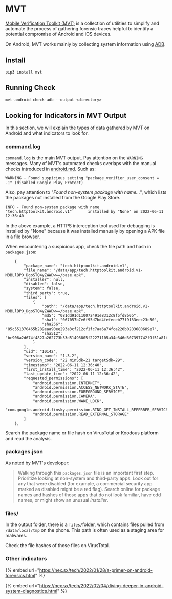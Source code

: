 # MVT

[Mobile Verification Toolkit (MVT)](https://github.com/mvt-project/mvt) is a collection of utilities to simplify and automate the process of gathering forensic traces helpful to identify a potential compromise of Android and iOS devices.

On Android, MVT works mainly by collecting system information using [ADB](https://developer.android.com/studio/command-line/adb).

## Install

```
pip3 install mvt
```

## Running Check

`mvt-android check-adb --output <directory>`

## Looking for Indicators in MVT Output

In this section, we will explain the types of data gathered by MVT on Android and what indicators to look for.

### command.log

`command.log` is the main MVT output. Pay attention on the `WARNING` messages. Many of MVT's automated checks overlaps with the manual checks introduced in [android.md](../android.md "mention"). Such as:

```
WARNING - Found suspicious setting "package_verifier_user_consent = -1" (disabled Google Play Protect)
```

Also, pay attention to "_Found non-system package with name..._", which lists the packages not installed from the Google Play Store.

```
INFO - Found non-system package with name "tech.httptoolkit.android.v1"       installed by "None" on 2022-06-11 12:36:40
```

In the above example, a HTTPS interception tool used for debugging is installed by "None" because it was installed manually by opening a APK file in a file browser.

When encountering a suspicious app, check the file path and hash in `packages.json`:

```
    {    
        "package_name": "tech.httptoolkit.android.v1",
        "file_name": "/data/app/tech.httptoolkit.android.v1-M3BLlBPO_DgoSTQ4yZWWDw==/base.apk",
        "installer": null,
        "disabled": false,
        "system": false,
        "third_party": true,
        "files": [
            {
                "path": "/data/app/tech.httptoolkit.android.v1-M3BLlBPO_DgoSTQ4yZWWDw==/base.apk",
                "md5": "081dd91d110072491e8312c8f5fd8b0b",
                "sha1": "067057b7e6f95d7bd4fefeceb77f9133eec23c50",
                "sha256": "85c551370465b289eaa90ee293a3cf212cf1fc7aa6a74fca220b0283680689e7",
                "sha512":                                                                                                                  "bc906a2d674f4827a262773b33d51493805f22271105a34e346d307397742f9f51a81be8edfe70ea08a1aa04be6effda9cdd08b67a13f7cb02aab89514a7bb34"
            }
        ],
        "uid": "10142",
        "version_name": "1.3.2",
        "version_code": "22 minSdk=21 targetSdk=29",
        "timestamp": "2022-06-11 12:36:40",
        "first_install_time": "2022-06-11 12:36:42",
        "last_update_time": "2022-06-11 12:36:42",
        "requested_permissions": [
            "android.permission.INTERNET",
            "android.permission.ACCESS_NETWORK_STATE",
            "android.permission.FOREGROUND_SERVICE",
            "android.permission.CAMERA",
            "android.permission.WAKE_LOCK",
            "com.google.android.finsky.permission.BIND_GET_INSTALL_REFERRER_SERVICE",
            "android.permission.READ_EXTERNAL_STORAGE"
        ]
    },
```

Search the package name or file hash on VirusTotal or Koodous platform and read the analysis.

### packages.json

As [noted](https://nex.sx/tech/2022/01/28/a-primer-on-android-forensics.html) by MVT's developer:

> Walking through this `packages.json` file is an important first step. Prioritize looking at non-system and third-party apps. Look out for any that were disabled (for example, a commercial security app marked as disabled might be a red flag). Search online for package names and hashes of those apps that do not look familiar, have odd names, or might show an unusual _installer_.

### files/

In the output folder, there is a `files/`folder, which contains files pulled from `/data/local/tmp` on the phone. This path is often used as a staging area for malwares.

Check the file hashes of those files on VirusTotal.

### Other indicators

{% embed url="https://nex.sx/tech/2022/01/28/a-primer-on-android-forensics.html" %}

{% embed url="https://nex.sx/tech/2022/02/04/diving-deeper-in-android-system-diagnostics.html" %}
